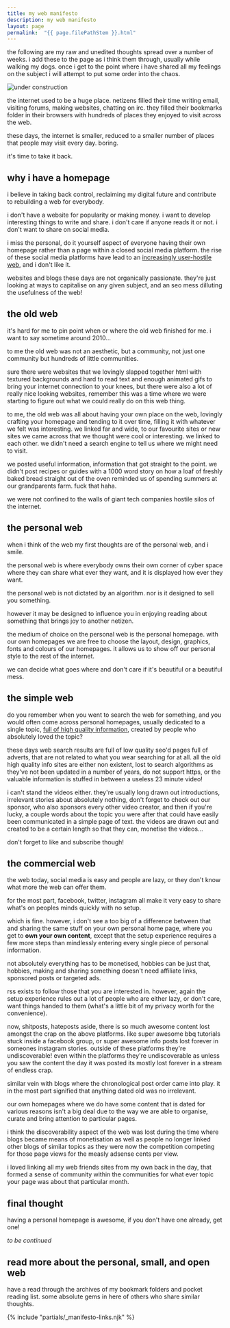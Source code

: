 ```yaml
---
title: my web manifesto
description: my web manifesto
layout: page
permalink:  "{{ page.filePathStem }}.html"
---
```


the following are my raw and unedited thoughts spread over a number of weeks. i add these to the page as i think them through, usually while walking my dogs. once i get to the point where i have shared all my feelings on the subject i will attempt to put some order into the chaos.

![under construction](https://images.ctfassets.net/b1prsa2j7p70/6HHQrnHTUvOCjxQgJfZR70/3ac0f9d54bdbab88b5cd7c23250c60e4/HeHeartlandPark9227gifconstructionwomen_at_work.gif?h=250#center)

the internet used to be a huge place. netizens filled their time writing email, visiting forums, making websites, chatting on irc. they filled their bookmarks folder in their browsers with hundreds of places they enjoyed to visit across the web.

these days, the internet is smaller, reduced to a smaller number of places that people may visit every day. boring.

it's time to take it back.

## why i have a homepage

i believe in taking back control, reclaiming my digital future and contribute to rebuilding a web for everybody.

i don't have a website for popularity or making money. i want to develop interesting things to write and share. i don't care if anyone reads it or not. i don't want to share on social media.

i miss the personal, do it yourself aspect of everyone having their own homepage rather than a page within a closed social media platform. the rise of these social media platforms have lead to an [increasingly user-hostile web](https://neustadt.fr/essays/against-a-user-hostile-web/), and i don't like it.

websites and blogs these days are not organically passionate. they're just looking at ways to capitalise on any given subject, and an seo mess dilluting the usefulness of the web!

## the old web

it's hard for me to pin point when or where the old web finished for me. i want to say sometime around 2010...

to me the old web was not an aesthetic, but a community, not just one community but hundreds of little communities.

sure there were websites that we lovingly slapped together html with textured backgrounds and hard to read text and enough animated gifs to bring your internet connection to your knees, but there were also a lot of really nice looking websites, remember this was a time where we were starting to figure out what we could really do on this web thing.

to me, the old web was all about having your own place on the web, lovingly crafting your homepage and tending to it over time, filling it with whatever we felt was interesting.
we linked far and wide, to our favourite sites or new sites we came across that we thought were cool or interesting. we linked to each other. we didn't need a search engine to tell us where we might need to visit.

we posted useful information, information that got straight to the point. we didn't post recipes or guides with a 1000 word story on how a loaf of freshly baked bread straight out of the oven reminded us of spending summers at our grandparents farm. fuck that haha.

we were not confined to the walls of giant tech companies hostile silos of the internet.

## the personal web
when i think of the web my first thoughts are of the personal web, and i smile.

the personal web is where everybody owns their own corner of cyber space where they can share what ever they want, and it is displayed how ever they want.

the personal web is not dictated by an algorithm. nor is it designed to sell you something.

however it may be designed to influence you in enjoying reading about something that brings joy to another netizen.

the medium of choice on the personal web is the personal homepage. with our own homepages we are free to choose the layout, design, graphics, fonts and colours of our homepages. it allows us to show off our personal style to the rest of the internet.

we can decide what goes where and don't care if it's beautiful or a beautiful mess.

## the simple web
do you remember when you went to search the web for something, and you would often come across personal homepages, usually dedicated to a single topic, [full of high quality information](https://sheldonbrown.com/), created by people who absolutely loved the topic?

these days web search results are full of low quality seo'd pages full of adverts, that are not related to what you wear searching for at all. all the old high quality info sites are either non existent, lost to search algorithms as they've not been updated in a number of years, do not support https, or the valuable information is stuffed in between a useless 23 minute video!

i can't stand the videos either. they're usually long drawn out introductions, irrelevant stories about absolutely nothing, don't forget to check out our sponsor, who also sponsors every other video creator, and then if you're lucky, a couple words about the topic you were after that could have easily been communicated in a simple page of text. the videos are drawn out and created to be a certain length so that they can, monetise the videos...

don't forget to like and subscribe though!

## the commercial web
the web today, social media is easy and people are lazy, or they don't know what more the web can offer them.

for the most part, facebook, twitter, instagram all make it very easy to share what's on peoples minds quickly with no setup.

which is fine. however, i don't see a too big of a difference between that and sharing the same stuff on your own personal home page, where you get to **own your own content**, except that the setup experience requires a few more steps than mindlessly entering every single piece of personal information.

not absolutely everything has to be monetised, hobbies can be just that, hobbies, making and sharing something doesn't need affiliate links, sponsored posts or targeted ads.

rss exists to follow those that you are interested in. however, again the setup experience rules out a lot of people who are either lazy, or don't care, want things handed to them (what's a little bit of my privacy worth for the convenience).

now, shitposts, hateposts aside, there is so much awesome content lost amongst the crap on the above platforms. like super awesome bbq tutorials stuck inside a facebook group, or super awesome info posts lost forever in someones instagram stories. outside of these platforms they're  undiscoverable! even within the platforms they're  undiscoverable as unless you saw the content the day it was posted its mostly lost forever in a stream of endless crap.

similar vein with blogs where the chronological post order came into play. it in the most part signified that anything dated old was no irrelevant.

our own homepages where we do have some content that is dated for various reasons isn't a big deal due to the way we are able to organise, curate and bring attention to particular pages.

i think the discoverability aspect of the web was lost during the time where blogs became means of monetisation as well as people no longer linked other blogs of similar topics as they were now the competition competing for those page views for the measly adsense cents per view.

i loved linking all my web friends sites from my own back in the day, that formed a sense of community within the communities for what ever topic your page was about that particular month.

## final thought
having a personal homepage is awesome, if you don't have one already, get one!

*to be continued*

## read more about the personal, small, and open web

have a read through the archives of my bookmark folders and pocket reading list. some absolute gems in here of others who share similar thoughts.

{% include "partials/_manifesto-links.njk" %}

<!--
- [the ruins of Geocities](http://contemporary-home-computing.org/still-there/geocities.html)
- [an ode to geocities](https://thehistoryoftheweb.com/an-ode-to-geocities/)
- [one terabyte of kilobyte age](https://blog.geocities.institute/)
- [The early internet is breaking - here’s how the World Wide Web from the 90s on will be saved](https://www.youtube.com/watch?v=2LzyRcLJdlg)
- [end-to-end, p2p, my to me](https://www.youtube.com/watch?v=eHyn3sKNdA8)

***

*last updated 2021-06-05*